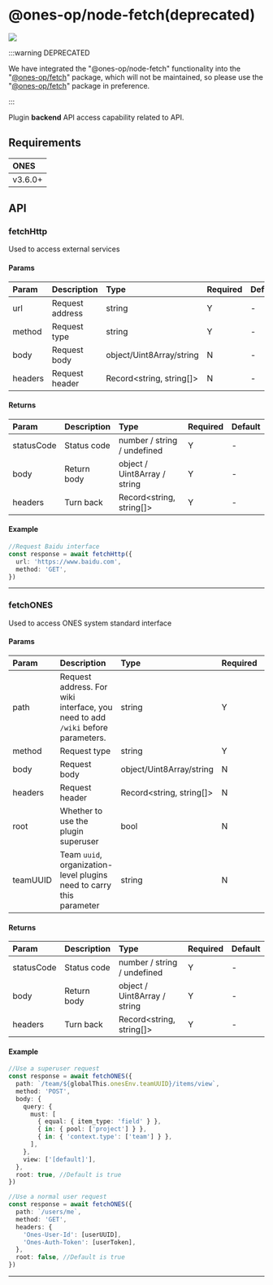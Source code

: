 # @ones-op/node-fetch(deprecated)

[![](https://npm.partner.ones.cn/badge/v/@ones-op/node-fetch.svg)](https://npm.partner.ones.cn/package/@ones-op/node-fetch)

:::warning DEPRECATED

We have integrated the "@ones-op/node-fetch" functionality into the "[@ones-op/fetch](../../packages/fetch//fetch.md)" package, which will not be maintained, so please use the "[@ones-op/fetch](../../packages/fetch//fetch.md)" package in preference.

:::

Plugin **backend** API access capability related to API.

## Requirements

| ONES    |
| :------ |
| v3.6.0+ |

## API

### fetchHttp

Used to access external services

#### Params

| **Param** | Description     | **Type**                 | **Required** | **Default** |
| :-------- | :-------------- | :----------------------- | :----------- | :---------- |
| url       | Request address | string                   | Y            | -           |
| method    | Request type    | string                   | Y            | -           |
| body      | Request body    | object/Uint8Array/string | N            | -           |
| headers   | Request header  | Record<string, string[]> | N            | -           |

#### Returns

| **Param**  | Description | **Type**                     | **Required** | **Default** |
| :--------- | :---------- | :--------------------------- | :----------- | :---------- |
| statusCode | Status code | number / string / undefined  | Y            | -           |
| body       | Return body | object / Uint8Array / string | Y            | -           |
| headers    | Turn back   | Record<string, string[]>     | Y            | -           |

#### Example

```typescript
//Request Baidu interface
const response = await fetchHttp({
  url: 'https://www.baidu.com',
  method: 'GET',
})
```

---

### fetchONES

Used to access ONES system standard interface

#### Params

| **Param** | Description                                                                     | **Type**                 | **Required** | **Default** |
| :-------- | :------------------------------------------------------------------------------ | :----------------------- | :----------- | :---------- |
| path      | Request address. For wiki interface, you need to add `/wiki` before parameters. | string                   | Y            | -           |
| method    | Request type                                                                    | string                   | Y            | -           |
| body      | Request body                                                                    | object/Uint8Array/string | N            | -           |
| headers   | Request header                                                                  | Record<string, string[]> | N            | -           |
| root      | Whether to use the plugin superuser                                             | bool                     | N            | true        |
| teamUUID  | Team `uuid`, organization-level plugins need to carry this parameter            | string                   | N            | -           |

#### Returns

| **Param**  | Description | **Type**                     | **Required** | **Default** |
| :--------- | :---------- | :--------------------------- | :----------- | :---------- |
| statusCode | Status code | number / string / undefined  | Y            | -           |
| body       | Return body | object / Uint8Array / string | Y            | -           |
| headers    | Turn back   | Record<string, string[]>     | Y            | -           |

#### Example

```typescript
//Use a superuser request
const response = await fetchONES({
  path: `/team/${globalThis.onesEnv.teamUUID}/items/view`,
  method: 'POST',
  body: {
    query: {
      must: [
        { equal: { item_type: 'field' } },
        { in: { pool: ['project'] } },
        { in: { 'context.type': ['team'] } },
      ],
    },
    view: ['[default]'],
  },
  root: true, //Default is true
})

//Use a normal user request
const response = await fetchONES({
  path: `/users/me`,
  method: 'GET',
  headers: {
    'Ones-User-Id': [userUUID],
    'Ones-Auth-Token': [userToken],
  },
  root: false, //Default is true
})
```

---

